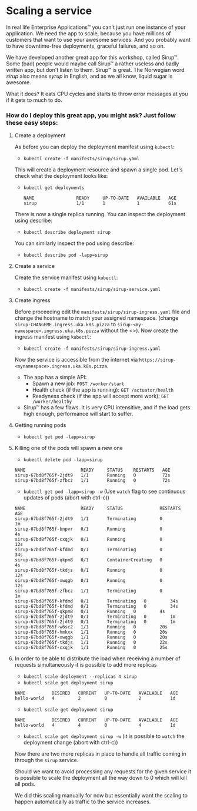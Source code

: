 # Scaling a service

In real life Enterprise Applications™ you can't just run one instance of your application. We need the app to scale, because you have millions of customers that want to use your awesome services. And you probably want to have downtime-free deployments, graceful failures, and so on.

We have developed another great app for this workshop, called Sirup™. Some (bad) people would maybe call Sirup™ a rather useless and badly written app, but don't listen to them. Sirup™ is great. The Norwegian word *sirup* also means *syrup* in English, and as we all know, liquid sugar is awesome.

What it does? It eats CPU cycles and starts to throw error messages at you if it gets to much to do.

### How do I deploy this great app, you might ask? Just follow these easy steps:

1. Create a deployment
    
    As before you can deploy the deployment manifest using `kubectl`:
    - `kubectl create -f manifests/sirup/sirup.yaml`

    This will create a deployment resource and spawn a single pod. Let's check what the deployment looks like:

    - `kubectl get deployments`
      ```
      NAME                READY     UP-TO-DATE   AVAILABLE   AGE
      sirup               1/1       1            1           61s
      ```
    There is now a single replica running. You can inspect the deployment using describe:
    - `kubectl describe deployment sirup`
    
    You can similarly inspect the pod using describe:
    - `kubectl describe pod -lapp=sirup`

1. Create a service
    
    Create the service manifest using `kubectl`:
    - `kubectl create -f manifests/sirup/sirup-service.yaml`

1. Create ingress
    
    Before proceeding edit the `manifests/sirup/sirup-ingress.yaml` file and change the hostname to match your assigned namespace.  (change `sirup-CHANGEME.ingress.uka.k8s.pizza` to `sirup-<my-namespace>.ingress.uka.k8s.pizza` without the <>).
Now create the ingress manifest using `kubectl`:
    - `kubectl create -f manifests/sirup/sirup-ingress.yaml`
    
    Now the service is accessible from the internet via `https://sirup-<mynamespace>.ingress.uka.k8s.pizza`.

    - The app has a simple API:
      - Spawn a new job: `POST /worker/start`
      - Health check (if the app is running): `GET /actuator/health`
      - Readyness check (if the app will accept more work): `GET /worker/healthy`
    - Sirup™ has a few flaws. It is very CPU intensitive, and if the load gets high enough, performance will start to suffer.

1. Getting running pods
    - `kubectl get pod -lapp=sirup`

1. Killing one of the pods will spawn a new one
    - `kubectl delete pod -lapp=sirup`
    ```
    NAME                     READY     STATUS    RESTARTS   AGE
    sirup-67bd8f765f-2jdt9   1/1       Running   0          72s
    sirup-67bd8f765f-zfbcz   1/1       Running   0          72s
    ```
    - `kubectl get pod -lapp=sirup -w` (Use `watch` flag to see continuous updates of pods (abort with ctrl-c))
    ```
    NAME                     READY     STATUS              RESTARTS   AGE
    sirup-67bd8f765f-2jdt9   1/1       Terminating         0          1m
    sirup-67bd8f765f-bnpvr   0/1       Running             0          4s
    sirup-67bd8f765f-cxqjk   0/1       Running             0          12s
    sirup-67bd8f765f-kfdmd   0/1       Terminating         0          34s
    sirup-67bd8f765f-qkpm8   0/1       ContainerCreating   0          4s
    sirup-67bd8f765f-tkdjs   0/1       Running             0          12s
    sirup-67bd8f765f-xwqgb   0/1       Running             0          12s
    sirup-67bd8f765f-zfbcz   1/1       Terminating         0          1m
    sirup-67bd8f765f-kfdmd   0/1       Terminating   0         34s
    sirup-67bd8f765f-kfdmd   0/1       Terminating   0         34s
    sirup-67bd8f765f-qkpm8   0/1       Running   0         4s
    sirup-67bd8f765f-2jdt9   0/1       Terminating   0         1m
    sirup-67bd8f765f-2jdt9   0/1       Terminating   0         1m
    sirup-67bd8f765f-w6sc2   1/1       Running   0         20s
    sirup-67bd8f765f-hmkxx   1/1       Running   0         20s
    sirup-67bd8f765f-xwqgb   1/1       Running   0         20s
    sirup-67bd8f765f-tkdjs   1/1       Running   0         22s
    sirup-67bd8f765f-cxqjk   1/1       Running   0         25s
    ```

1. In order to be able to distribute the load when receiving a number of requests simultaneously it is possible to add more replicas
    - `kubectl scale deployment --replicas 4 sirup`
    - `kubectl scale get deployment sirup`
    ```
    NAME          DESIRED   CURRENT   UP-TO-DATE   AVAILABLE   AGE
    hello-world   4         2         0            2           1d
    ```
    - `kubectl scale get deployment sirup`
    ```
    NAME          DESIRED   CURRENT   UP-TO-DATE   AVAILABLE   AGE
    hello-world   4         4         0            4           1d
    ```
    - `kubectl scale get deployment sirup -w` (it is possible to `watch` the deployment change (abort with ctrl-c))

    Now there are two more replicas in place to handle all traffic coming in through the `sirup` service.

    Should we want to avoid processing any requests for the given service it is possible to scale the deployment all the way down to 0 which will kill all pods. 

    We did this scaling manually for now but essentially want the scaling to happen automatically as traffic to the service increases.
